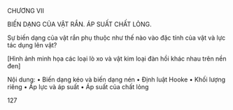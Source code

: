 CHƯƠNG VII

BIẾN DẠNG CỦA VẬT RẮN. ÁP SUẤT CHẤT LỎNG.

Sự biến dạng của vật rắn phụ thuộc như thế nào vào đặc tính của vật và lực tác dụng lên vật?

[Hình ảnh minh họa các loại lò xo và vật kim loại đàn hồi khác nhau trên nền đen]

Nội dung:
• Biến dạng kéo và biến dạng nén
• Định luật Hooke
• Khối lượng riêng
• Áp lực và áp suất
• Áp suất của chất lỏng

127